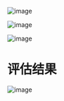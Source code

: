 


![image](https://github.com/user-attachments/assets/7927a37e-26f2-4d54-9493-167d1ae4250f)

![image](https://github.com/user-attachments/assets/4bdc9920-3956-423b-95cd-d7cf159ae34a)



![image](https://github.com/user-attachments/assets/fc170653-1484-4819-865e-a7ed63985a23)

# 评估结果
![image](https://github.com/user-attachments/assets/38de6dc2-3ab5-4f45-8e2b-56704b099625)


# 


